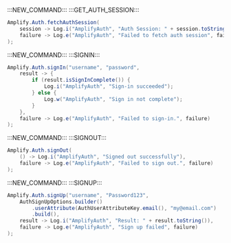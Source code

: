 :::NEW_COMMAND:::
:::GET_AUTH_SESSION:::
```java
Amplify.Auth.fetchAuthSession(
    session -> Log.i("AmplifyAuth", "Auth Session: " + session.toString()),
    failure -> Log.e("AmplifyAuth", "Failed to fetch auth session", failure)
);
```

:::NEW_COMMAND:::
:::SIGNIN:::
```java
Amplify.Auth.signIn("username", "password",
    result -> {
        if (result.isSignInComplete()) {
            Log.i("AmplifyAuth", "Sign-in succeeded");
        } else { 
            Log.w("AmplifyAuth", "Sign in not complete");
        }
    },
    failure -> Log.e("AmplifyAuth", "Failed to sign-in.", failure)
);
```
:::NEW_COMMAND:::
:::SIGNOUT:::
```java
Amplify.Auth.signOut(
    () -> Log.i("AmplifyAuth", "Signed out successfully"),
    failure -> Log.e("AmplifyAuth", "Failed to sign out.", failure)
);
```
:::NEW_COMMAND:::
:::SIGNUP:::
```java
Amplify.Auth.signUp("username", "Password123",
    AuthSignUpOptions.builder()
        .userAttribute(AuthUserAttributeKey.email(), "my@email.com")
        .build(),
    result -> Log.i("AmplifyAuth", "Result: " + result.toString()),
    failure -> Log.e("AmplifyAuth", "Sign up failed", failure)
);
```
